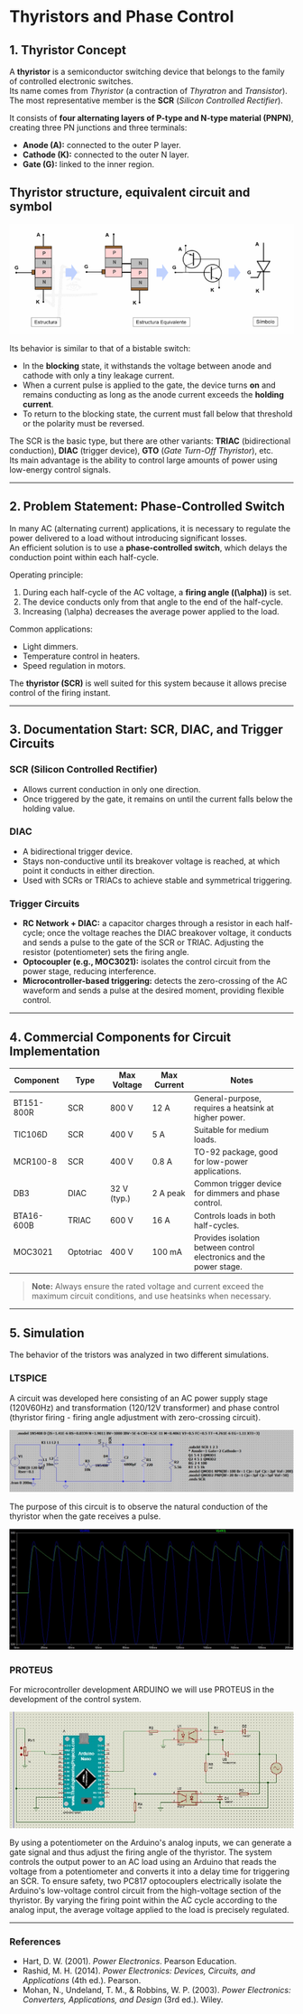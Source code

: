 # Thyristors and Phase Control

## 1️. Thyristor Concept
A **thyristor** is a semiconductor switching device that belongs to the family of controlled electronic switches.  
Its name comes from *Thyristor* (a contraction of *Thyratron* and *Transistor*).  
The most representative member is the **SCR** (*Silicon Controlled Rectifier*).

It consists of **four alternating layers of P-type and N-type material (PNPN)**, creating three PN junctions and three terminals:

- **Anode (A):** connected to the outer P layer.  
- **Cathode (K):** connected to the outer N layer.  
- **Gate (G):** linked to the inner region.

## Thyristor structure, equivalent circuit and symbol
![alt text](tiristor2.gif)

Its behavior is similar to that of a bistable switch:

- In the **blocking** state, it withstands the voltage between anode and cathode with only a tiny leakage current.  
- When a current pulse is applied to the gate, the device turns **on** and remains conducting as long as the anode current exceeds the **holding current**.  
- To return to the blocking state, the current must fall below that threshold or the polarity must be reversed.

The SCR is the basic type, but there are other variants: **TRIAC** (bidirectional conduction), **DIAC** (trigger device), **GTO** (*Gate Turn-Off Thyristor*), etc.  
Its main advantage is the ability to control large amounts of power using low-energy control signals.

---

## 2️. Problem Statement: Phase-Controlled Switch
In many AC (alternating current) applications, it is necessary to regulate the power delivered to a load without introducing significant losses.  
An efficient solution is to use a **phase-controlled switch**, which delays the conduction point within each half-cycle.

Operating principle:

1. During each half-cycle of the AC voltage, a **firing angle (\(\alpha\))** is set.  
2. The device conducts only from that angle to the end of the half-cycle.  
3. Increasing \(\alpha\) decreases the average power applied to the load.

Common applications:
- Light dimmers.  
- Temperature control in heaters.  
- Speed regulation in motors.

The **thyristor (SCR)** is well suited for this system because it allows precise control of the firing instant.

---

## 3️. Documentation Start: SCR, DIAC, and Trigger Circuits
### SCR (Silicon Controlled Rectifier)
- Allows current conduction in only one direction.  
- Once triggered by the gate, it remains on until the current falls below the holding value.

### DIAC
- A bidirectional trigger device.  
- Stays non-conductive until its breakover voltage is reached, at which point it conducts in either direction.  
- Used with SCRs or TRIACs to achieve stable and symmetrical triggering.

### Trigger Circuits
- **RC Network + DIAC:** a capacitor charges through a resistor in each half-cycle; once the voltage reaches the DIAC breakover voltage, it conducts and sends a pulse to the gate of the SCR or TRIAC. Adjusting the resistor (potentiometer) sets the firing angle.  
- **Optocoupler (e.g., MOC3021):** isolates the control circuit from the power stage, reducing interference.  
- **Microcontroller-based triggering:** detects the zero-crossing of the AC waveform and sends a pulse at the desired moment, providing flexible control.

---

## 4️. Commercial Components for Circuit Implementation
| Component  | Type      | Max Voltage | Max Current | Notes |
|------------|-----------|-------------|-------------|-------|
| BT151-800R | SCR       | 800 V       | 12 A        | General-purpose, requires a heatsink at higher power. |
| TIC106D    | SCR       | 400 V       | 5 A         | Suitable for medium loads. |
| MCR100-8   | SCR       | 400 V       | 0.8 A       | TO-92 package, good for low-power applications. |
| DB3        | DIAC      | 32 V (typ.) | 2 A peak    | Common trigger device for dimmers and phase control. |
| BTA16-600B | TRIAC     | 600 V       | 16 A        | Controls loads in both half-cycles. |
| MOC3021    | Optotriac | 400 V       | 100 mA      | Provides isolation between control electronics and the power stage. |

> **Note:** Always ensure the rated voltage and current exceed the maximum circuit conditions, and use heatsinks when necessary.

---


## 5. Simulation
The behavior of the tristors was analyzed in two different simulations.

### LTSPICE

A circuit was developed here consisting of an AC power supply stage (120V60Hz) and transformation (120/12V transformer) and phase control (thyristor firing - firing angle adjustment with zero-crossing circuit).

![](Image/2.jpg)

The purpose of this circuit is to observe the natural conduction of the thyristor when the gate receives a pulse.

![](Image/3.jpg)

### PROTEUS

For microcontroller development ARDUINO we will use PROTEUS in the development of the control system.

![](Image/1.jpg)

By using a potentiometer on the Arduino's analog inputs, we can generate a gate signal and thus adjust the firing angle of the thyristor. 
The system controls the output power to an AC load using an Arduino that reads the voltage from a potentiometer and converts it into a delay time for triggering an SCR. To ensure safety, two PC817 optocouplers electrically isolate the Arduino's low-voltage control circuit from the high-voltage section of the thyristor. By varying the firing point within the AC cycle according to the analog input, the average voltage applied to the load is precisely regulated.

---

### References
- Hart, D. W. (2001). *Power Electronics*. Pearson Education.  
- Rashid, M. H. (2014). *Power Electronics: Devices, Circuits, and Applications* (4th ed.). Pearson.  
- Mohan, N., Undeland, T. M., & Robbins, W. P. (2003). *Power Electronics: Converters, Applications, and Design* (3rd ed.). Wiley.
